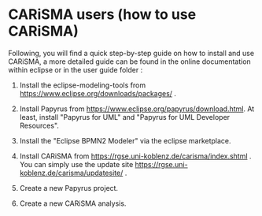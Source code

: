 # CARiSMA users (how to use CARiSMA)

Following, you will find a quick step-by-step guide on how to install and use CARiSMA, a more detailed guide can be found in the online documentation within eclipse or in the user guide folder :

1. Install the eclipse-modeling-tools from https://www.eclipse.org/downloads/packages/ .

2. Install Papyrus from https://www.eclipse.org/papyrus/download.html.
At least, install "Papyrus for UML" and "Papyrus for UML Developer Resources".

3. Install the "Eclipse BPMN2 Modeler" via the eclipse marketplace.

4. Install CARiSMA from https://rgse.uni-koblenz.de/carisma/index.shtml .
You can simply use the update site https://rgse.uni-koblenz.de/carisma/updatesite/ .

5. Create a new Papyrus project.

6. Create a new CARiSMA analysis.


